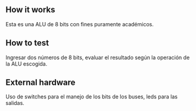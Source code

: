 <!---

This file is used to generate your project datasheet. Please fill in the information below and delete any unused
sections.

You can also include images in this folder and reference them in the markdown. Each image must be less than
512 kb in size, and the combined size of all images must be less than 1 MB.
-->

## How it works

Esta es una ALU de 8 bits con fines puramente académicos.

## How to test

Ingresar dos números de 8 bits, evaluar el resultado según la operación de la ALU escogida.

## External hardware

Uso de switches para el manejo de los bits de los buses, leds para las salidas.
